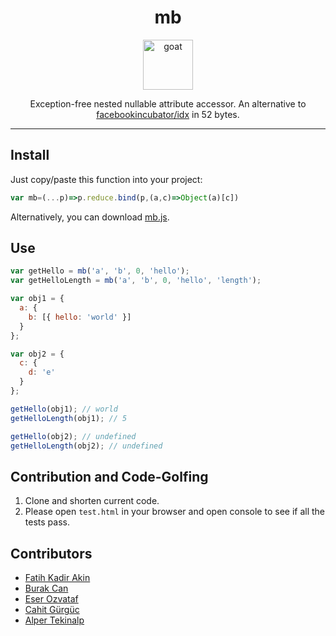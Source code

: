 <div align="center">
<h1>mb</h1>
<img height="80" width="80" alt="goat" src="https://d1j8pt39hxlh3d.cloudfront.net/development/emojione/4.0/833/14168.svg?1533081835" />

Exception-free nested nullable attribute accessor.
An alternative to [facebookincubator/idx](https://github.com/facebookincubator/idx) in 52 bytes.
</div/>

<hr />

## Install
Just copy/paste this function into your project:
``` javascript
var mb=(...p)=>p.reduce.bind(p,(a,c)=>Object(a)[c])
```
Alternatively, you can download [mb.js](https://raw.githubusercontent.com/burakcan/mb/master/mb.js).

## Use
``` javascript
var getHello = mb('a', 'b', 0, 'hello');
var getHelloLength = mb('a', 'b', 0, 'hello', 'length');

var obj1 = {
  a: {
    b: [{ hello: 'world' }]
  }
};

var obj2 = {
  c: {
    d: 'e'
  }
};

getHello(obj1); // world
getHelloLength(obj1); // 5

getHello(obj2); // undefined
getHelloLength(obj2); // undefined
```

## Contribution and Code-Golfing

1. Clone and shorten current code.
2. Please open `test.html` in your browser and open console to see if all the tests pass.

## Contributors
- [Fatih Kadir Akin](https://github.com/f)
- [Burak Can](https://github.com/burakcan)
- [Eser Ozvataf](https://github.com/eserozvataf)
- [Cahit Gürgüc](https://github.com/aborjinik)
- [Alper Tekinalp](https://github.com/alpert)
